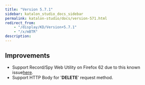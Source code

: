 ```yaml
---
title: "Version 5.7.1" 
sidebar: katalon_studio_docs_sidebar
permalink: katalon-studio/docs/version-571.html 
redirect_from:
    - "/display/KD/Version+5.7.1"
    - "/x/mBTR"
description: 
---
```

Improvements
------------

*   Support Record/Spy Web Utility on Firefox 62 due to this known issue[here](https://github.com/mozilla/geckodriver/issues/1225).
*   Support HTTP Body for '**DELETE**' request method.